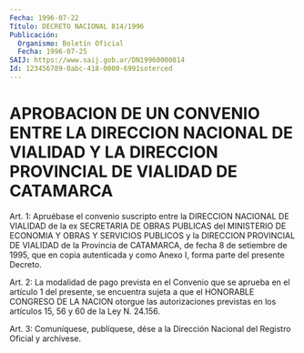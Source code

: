 ```yaml
---
Fecha: 1996-07-22
Título: DECRETO NACIONAL 814/1996
Publicación:
  Organismo: Boletín Oficial
  Fecha: 1996-07-25
SAIJ: https://www.saij.gob.ar/DN19960000814
Id: 123456789-0abc-418-0000-6991soterced
---
```

# APROBACION DE UN CONVENIO ENTRE LA DIRECCION NACIONAL DE VIALIDAD Y LA DIRECCION PROVINCIAL DE VIALIDAD DE CATAMARCA

<a id="1"></a>
Art.  1: Apruébase el convenio suscripto  entre  la  DIRECCION NACIONAL DE  VIALIDAD  de  la  ex  SECRETARIA DE OBRAS PUBLICAS del MINISTERIO DE ECONOMIA Y OBRAS Y SERVICIOS  PUBLICOS y la DIRECCION PROVINCIAL DE VIALIDAD de la Provincia de CATAMARCA,  de fecha 8 de setiembre de 1995, que en copia autenticada y como Anexo  I,  forma parte del presente Decreto.

<a id="2"></a>
Art.  2:  La  modalidad  de  pago  prevista en el Convenio que se aprueba en el artículo 1 del presente, se encuentra sujeta a que el HONORABLE  CONGRESO  DE  LA  NACION  otorgue    las  autorizaciones previstas  en  los  artículos  15,  56  y  60  de la Ley  N. 24.156.

<a id="3"></a>
Art. 3: Comuníquese, publíquese, dése a la Dirección  Nacional del Registro  Oficial  y  archívese.